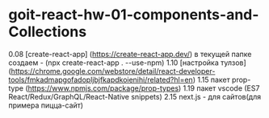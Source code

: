 # goit-react-hw-01-components-and-Collections

0.08 [create-react-app] (https://create-react-app.dev/)
    в текущей папке создаем - (npx create-react-app . --use-npm)
1.10 [настройка тулзов] (https://chrome.google.com/webstore/detail/react-developer-tools/fmkadmapgofadopljbjfkapdkoienihi/related?hl=en)
1.15 пакет prop-type (https://www.npmjs.com/package/prop-types)
1.19 пакет vscode (ES7 React/Redux/GraphQL/React-Native snippets)
2.15 next.js - для сайтов(для примера пицца-сайт)